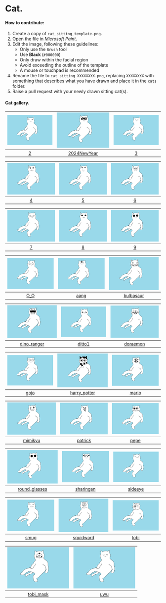 # Cat.

#### How to contribute:
1. Create a copy of `cat_sitting_template.png`.
2. Open the file in *Microsoft Paint*.
3. Edit the image, following these guidelines:
   - Only use the `Brush` tool
   - Use **Black** (`#000000`)
   - Only draw within the facial region
   - Avoid exceeding the outline of the template
   - A mouse or touchpad is recommended
4. Rename the file to `cat_sitting_XXXXXXXX.png`, replacing `XXXXXXXX` with something that describes what you have drawn and place it in the `cats` folder.
5. Raise a pull request with your newly drawn sitting cat(s).

#### Cat gallery.

|<img src="cats/cat_sitting_2.png" width="200" />|<img src="cats/cat_sitting_2024NewYear.png" width="200" />|<img src="cats/cat_sitting_3.png" width="200" />|
|:--:|:--:|:--:|
|[2](cats/cat_sitting_2.png)|[2024NewYear](cats/cat_sitting_2024NewYear.png)|[3](cats/cat_sitting_3.png)|

|<img src="cats/cat_sitting_4.png" width="200" />|<img src="cats/cat_sitting_5.png" width="200" />|<img src="cats/cat_sitting_6.png" width="200" />|
|:--:|:--:|:--:|
|[4](cats/cat_sitting_4.png)|[5](cats/cat_sitting_5.png)|[6](cats/cat_sitting_6.png)|

|<img src="cats/cat_sitting_7.png" width="200" />|<img src="cats/cat_sitting_8.png" width="200" />|<img src="cats/cat_sitting_9.png" width="200" />|
|:--:|:--:|:--:|
|[7](cats/cat_sitting_7.png)|[8](cats/cat_sitting_8.png)|[9](cats/cat_sitting_9.png)|

|<img src="cats/cat_sitting_O_O.png" width="200" />|<img src="cats/cat_sitting_aang.png" width="200" />|<img src="cats/cat_sitting_bulbasaur.png" width="200" />|
|:--:|:--:|:--:|
|[O_O](cats/cat_sitting_O_O.png)|[aang](cats/cat_sitting_aang.png)|[bulbasaur](cats/cat_sitting_bulbasaur.png)|

|<img src="cats/cat_sitting_dino_ranger.png" width="200" />|<img src="cats/cat_sitting_ditto1.png" width="200" />|<img src="cats/cat_sitting_doraemon.png" width="200" />|
|:--:|:--:|:--:|
|[dino_ranger](cats/cat_sitting_dino_ranger.png)|[ditto1](cats/cat_sitting_ditto1.png)|[doraemon](cats/cat_sitting_doraemon.png)|

|<img src="cats/cat_sitting_gojo.png" width="200" />|<img src="cats/cat_sitting_harry_potter.png" width="200" />|<img src="cats/cat_sitting_mario.png" width="200" />|
|:--:|:--:|:--:|
|[gojo](cats/cat_sitting_gojo.png)|[harry_potter](cats/cat_sitting_harry_potter.png)|[mario](cats/cat_sitting_mario.png)|

|<img src="cats/cat_sitting_mimikyu.png" width="200" />|<img src="cats/cat_sitting_patrick.png" width="200" />|<img src="cats/cat_sitting_pepe.png" width="200" />|
|:--:|:--:|:--:|
|[mimikyu](cats/cat_sitting_mimikyu.png)|[patrick](cats/cat_sitting_patrick.png)|[pepe](cats/cat_sitting_pepe.png)|

|<img src="cats/cat_sitting_round_glasses.png" width="200" />|<img src="cats/cat_sitting_sharingan.png" width="200" />|<img src="cats/cat_sitting_sideeye.png" width="200" />|
|:--:|:--:|:--:|
|[round_glasses](cats/cat_sitting_round_glasses.png)|[sharingan](cats/cat_sitting_sharingan.png)|[sideeye](cats/cat_sitting_sideeye.png)|

|<img src="cats/cat_sitting_smug.png" width="200" />|<img src="cats/cat_sitting_squidward.png" width="200" />|<img src="cats/cat_sitting_tobi.png" width="200" />|
|:--:|:--:|:--:|
|[smug](cats/cat_sitting_smug.png)|[squidward](cats/cat_sitting_squidward.png)|[tobi](cats/cat_sitting_tobi.png)|

|<img src="cats/cat_sitting_tobi_mask.png" width="200" />|<img src="cats/cat_sitting_uwu.png" width="200" />|
|:--:|:--:|
|[tobi_mask](cats/cat_sitting_tobi_mask.png)|[uwu](cats/cat_sitting_uwu.png)|


